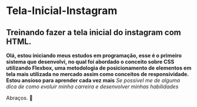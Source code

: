 # Tela-Inicial-Instagram
 ## Treinando fazer a tela inicial do instagram com HTML.
 **Olá, estou iniciando meus estudos em programação, esse é o primeiro sistema que desenvolvi, no qual foi abordado o conceito sobre CSS utilizando Flexbox, uma metodologia de posicionamento de elementos em tela mais utilizada no mercado assim como conceitos de responsividade. Estou ansioso para aprender cada vez mais**
 _Se possivel me de alguma dica de como evoluir minha carreira e desenvolver minhas habilidades_

Abraços. 🤗
